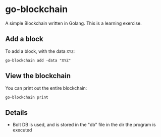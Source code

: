 # go-blockchain

A simple Blockchain written in Golang. This is a learning exercise.

## Add a block

To add a block, with the data `XYZ`:

`go-blockchain add -data "XYZ"`

## View the blockchain

You can print out the entire blockchain:

`go-blockchain print`

## Details

- Bolt DB is used, and is stored in the "db" file in the dir the program is executed
